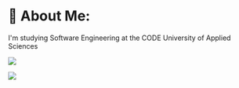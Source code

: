 # 💫 About Me:
I'm studying Software Engineering at the CODE University of Applied Sciences<br>

![](https://github-readme-streak-stats.herokuapp.com/?user=FlorianGrollich&theme=dark&hide_border=true)<br/>

[![](https://visitcount.itsvg.in/api?id=FlorianGrollich&label=Views&color=3&icon=5&pretty=false)](https://visitcount.itsvg.in)
<!-- Proudly created with GPRM ( https://gprm.itsvg.in ) -->
